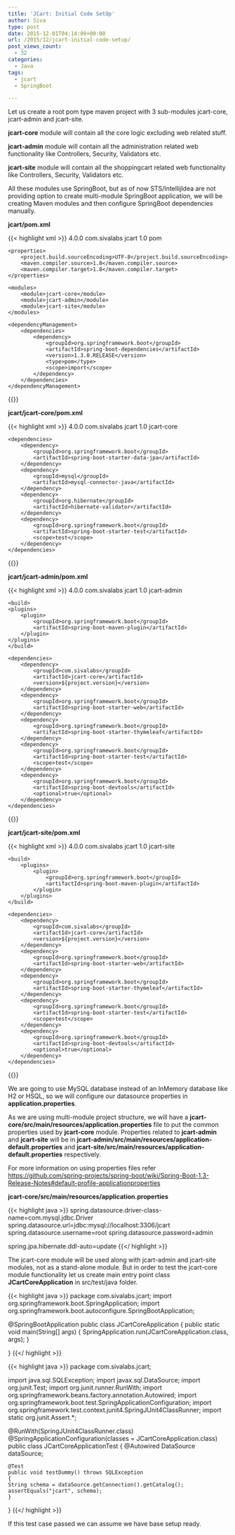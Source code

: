 ```yaml
---
title: 'JCart: Initial Code SetUp'
author: Siva
type: post
date: 2015-12-01T04:14:09+00:00
url: /2015/12/jcart-initial-code-setup/
post_views_count:
  - 32
categories:
  - Java
tags:
  - jcart
  - SpringBoot

---
```

Let us create a root pom type maven project with 3 sub-modules jcart-core, jcart-admin and jcart-site.

**jcart-core** module will contain all the core logic excluding web related stuff.

**jcart-admin** module will contain all the administration related web functionality like Controllers, Security, Validators etc.

**jcart-site** module will contain all the shoppingcart related web functionality like Controllers, Security, Validators etc.

All these modules use SpringBoot, but as of now STS/IntellijIdea are not providing option to create multi-module SpringBoot application, we will be creating Maven modules and then configure SpringBoot dependencies manually.

**jcart/pom.xml**

{{< highlight xml >}}
<project xmlns="http://maven.apache.org/POM/4.0.0" 
	xmlns:xsi="http://www.w3.org/2001/XMLSchema-instance"
	xsi:schemaLocation="http://maven.apache.org/POM/4.0.0 
	http://maven.apache.org/xsd/maven-4.0.0.xsd">
	<modelVersion>4.0.0</modelVersion>
	<groupId>com.sivalabs</groupId>
	<artifactId>jcart</artifactId>
	<version>1.0</version>
	<packaging>pom</packaging>
	
	<properties>
		<project.build.sourceEncoding>UTF-8</project.build.sourceEncoding>
		<maven.compiler.source>1.8</maven.compiler.source>
		<maven.compiler.target>1.8</maven.compiler.target>	
	</properties>
	
	<modules>
		<module>jcart-core</module>
		<module>jcart-admin</module>
		<module>jcart-site</module>	
	</modules>

	<dependencyManagement>
		<dependencies>
			<dependency>
				<groupId>org.springframework.boot</groupId>
				<artifactId>spring-boot-dependencies</artifactId>
				<version>1.3.0.RELEASE</version>
				<type>pom</type>
				<scope>import</scope>
			</dependency>	
		</dependencies>
	</dependencyManagement>    
</project>
{{</ highlight >}}

**jcart/jcart-core/pom.xml**

{{< highlight xml >}}
<project xmlns="http://maven.apache.org/POM/4.0.0" 
	xmlns:xsi="http://www.w3.org/2001/XMLSchema-instance"
	xsi:schemaLocation="http://maven.apache.org/POM/4.0.0 
	http://maven.apache.org/xsd/maven-4.0.0.xsd">
	<modelVersion>4.0.0</modelVersion>
	<parent>
		<groupId>com.sivalabs</groupId>
		<artifactId>jcart</artifactId>
		<version>1.0</version>
	</parent>
	<artifactId>jcart-core</artifactId>

	<dependencies>	
		<dependency>
			<groupId>org.springframework.boot</groupId>
			<artifactId>spring-boot-starter-data-jpa</artifactId>
		</dependency>	
		<dependency>
			<groupId>mysql</groupId>
			<artifactId>mysql-connector-java</artifactId>
		</dependency>
		<dependency>
			<groupId>org.hibernate</groupId>
			<artifactId>hibernate-validator</artifactId>
		</dependency>
		<dependency>
			<groupId>org.springframework.boot</groupId>
			<artifactId>spring-boot-starter-test</artifactId>
			<scope>test</scope>
		</dependency>
	</dependencies>
</project>
{{</ highlight >}}

**jcart/jcart-admin/pom.xml**

{{< highlight xml >}}
<project xmlns="http://maven.apache.org/POM/4.0.0" 
	xmlns:xsi="http://www.w3.org/2001/XMLSchema-instance"
	xsi:schemaLocation="http://maven.apache.org/POM/4.0.0 
	http://maven.apache.org/xsd/maven-4.0.0.xsd">
	<modelVersion>4.0.0</modelVersion>
	<parent>
		<groupId>com.sivalabs</groupId>
		<artifactId>jcart</artifactId>
		<version>1.0</version>
	</parent>
	<artifactId>jcart-admin</artifactId>

	<build>
	<plugins>
		<plugin>
			<groupId>org.springframework.boot</groupId>
			<artifactId>spring-boot-maven-plugin</artifactId>
		</plugin>
	</plugins>
	</build>

	<dependencies>
		<dependency>
			<groupId>com.sivalabs</groupId>
			<artifactId>jcart-core</artifactId>
			<version>${project.version}</version>
		</dependency>
		<dependency>
			<groupId>org.springframework.boot</groupId>
			<artifactId>spring-boot-starter-web</artifactId>
		</dependency>	
		<dependency>
			<groupId>org.springframework.boot</groupId>
			<artifactId>spring-boot-starter-thymeleaf</artifactId>
		</dependency>	
		<dependency>
			<groupId>org.springframework.boot</groupId>
			<artifactId>spring-boot-starter-test</artifactId>
			<scope>test</scope>
		</dependency>	
		<dependency>
			<groupId>org.springframework.boot</groupId>
			<artifactId>spring-boot-devtools</artifactId>
			<optional>true</optional>
		</dependency>	
	</dependencies>
</project>
{{</ highlight >}}

**jcart/jcart-site/pom.xml**

{{< highlight xml >}}
<project xmlns="http://maven.apache.org/POM/4.0.0" 
	xmlns:xsi="http://www.w3.org/2001/XMLSchema-instance"
	xsi:schemaLocation="http://maven.apache.org/POM/4.0.0 
	http://maven.apache.org/xsd/maven-4.0.0.xsd">
	<modelVersion>4.0.0</modelVersion>
	<parent>
		<groupId>com.sivalabs</groupId>
		<artifactId>jcart</artifactId>
		<version>1.0</version>
	</parent>
	<artifactId>jcart-site</artifactId>

	<build>
		<plugins>
			<plugin>
				<groupId>org.springframework.boot</groupId>
				<artifactId>spring-boot-maven-plugin</artifactId>
			</plugin>
		</plugins>
	</build>

	<dependencies>
		<dependency>
			<groupId>com.sivalabs</groupId>
			<artifactId>jcart-core</artifactId>
			<version>${project.version}</version>
		</dependency>
		<dependency>
			<groupId>org.springframework.boot</groupId>
			<artifactId>spring-boot-starter-web</artifactId>
		</dependency>
		<dependency>
			<groupId>org.springframework.boot</groupId>
			<artifactId>spring-boot-starter-thymeleaf</artifactId>
		</dependency>	
		<dependency>
			<groupId>org.springframework.boot</groupId>
			<artifactId>spring-boot-starter-test</artifactId>
			<scope>test</scope>
		</dependency>	
		<dependency>
			<groupId>org.springframework.boot</groupId>
			<artifactId>spring-boot-devtools</artifactId>
			<optional>true</optional>
		</dependency>	
	</dependencies>
</project>
{{</ highlight >}}

We are going to use MySQL database instead of an InMemory database like H2 or HSQL, so we will configure our datasource properties in **application.properties**. 

As we are using multi-module project structure, we will have a **jcart-core/src/main/resources/application.properties** file to put the common properties used by **jcart-core** module. Properties related to **jcart-admin** and **jcart-site** will be in **jcart-admin/src/main/resources/application-default.properties** and **jcart-site/src/main/resources/application-default.properties** respectively.

For more information on using properties files refer <a href="https://github.com/spring-projects/spring-boot/wiki/Spring-Boot-1.3-Release-Notes#default-profile-applicationproperties" target="_blank">https://github.com/spring-projects/spring-boot/wiki/Spring-Boot-1.3-Release-Notes#default-profile-applicationproperties</a>

**jcart-core/src/main/resources/application.properties**

{{< highlight java >}}
spring.datasource.driver-class-name=com.mysql.jdbc.Driver
spring.datasource.url=jdbc:mysql://localhost:3306/jcart
spring.datasource.username=root
spring.datasource.password=admin

spring.jpa.hibernate.ddl-auto=update
{{</ highlight >}}

The jcart-core module will be used along with jcart-admin and jcart-site modules, not as a stand-alone module. But in order to test the jcart-core module functionality let us create main entry point class **JCartCoreApplication** in src/test/java folder.

{{< highlight java >}}
package com.sivalabs.jcart;
import org.springframework.boot.SpringApplication;
import org.springframework.boot.autoconfigure.SpringBootApplication;

@SpringBootApplication
public class JCartCoreApplication
{
	public static void main(String[] args)
	{
	SpringApplication.run(JCartCoreApplication.class, args);
	}

}
{{</ highlight >}}

{{< highlight java >}}
package com.sivalabs.jcart;

import java.sql.SQLException;
import javax.sql.DataSource;
import org.junit.Test;
import org.junit.runner.RunWith;
import org.springframework.beans.factory.annotation.Autowired;
import org.springframework.boot.test.SpringApplicationConfiguration;
import org.springframework.test.context.junit4.SpringJUnit4ClassRunner;
import static org.junit.Assert.*;

@RunWith(SpringJUnit4ClassRunner.class)
@SpringApplicationConfiguration(classes = JCartCoreApplication.class)
public class JCartCoreApplicationTest
{
	@Autowired DataSource dataSource;
	
	@Test
	public void testDummy() throws SQLException
	{
	String schema = dataSource.getConnection().getCatalog();
	assertEquals("jcart", schema);
	}	
}
{{</ highlight >}}

If this test case passed we can assume we have base setup ready.
